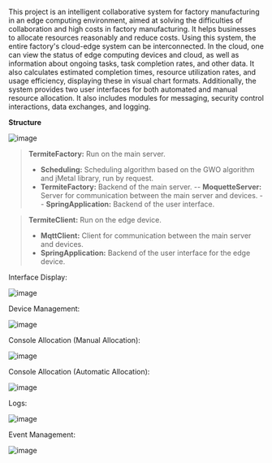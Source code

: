 This project is an intelligent collaborative system for factory manufacturing in an edge computing environment, aimed at solving the difficulties of collaboration and high costs in factory manufacturing. It helps businesses to allocate resources reasonably and reduce costs. Using this system, the entire factory's cloud-edge system can be interconnected. In the cloud, one can view the status of edge computing devices and cloud, as well as information about ongoing tasks, task completion rates, and other data. It also calculates estimated completion times, resource utilization rates, and usage efficiency, displaying these in visual chart formats. Additionally, the system provides two user interfaces for both automated and manual resource allocation. It also includes modules for messaging, security control interactions, data exchanges, and logging.

**Structure**

![image](https://github.com/ToroshiBenitobi/TermiteFactory/assets/82752385/58502dca-3243-4779-b807-b73a8ea91ea5)

> **TermiteFactory:** Run on the main server.
> - **Scheduling:** Scheduling algorithm based on the GWO algorithm and jMetal library, run by request.
> - **TermiteFactory:** Backend of the main server.
> -- **MoquetteServer:** Server for communication between the main server and devices.
> -- **SpringApplication:** Backend of the user interface.

> **TermiteClient:** Run on the edge device.
> - **MqttClient:** Client for communication between the main server and devices.
> - **SpringApplication:** Backend of the user interface for the edge device.


Interface Display:

![image](https://github.com/ToroshiBenitobi/TermiteFactory/assets/82752385/8427474a-9a37-44ac-963b-9369d8ee2cc0)

Device Management:

![image](https://github.com/ToroshiBenitobi/TermiteFactory/assets/82752385/7839e5db-a0cb-4eac-847e-f40c6200434d)

Console Allocation (Manual Allocation):

![image](https://github.com/ToroshiBenitobi/TermiteFactory/assets/82752385/46e83cd3-92f2-4e5f-b2a5-28751b828dc3)

Console Allocation (Automatic Allocation):

![image](https://github.com/ToroshiBenitobi/TermiteFactory/assets/82752385/01669d99-c5d2-4e84-bc2e-ad971a32181a)

Logs:

![image](https://github.com/ToroshiBenitobi/TermiteFactory/assets/82752385/8473739a-ecdf-401d-aeac-785ace365087)

Event Management:

![image](https://github.com/ToroshiBenitobi/TermiteFactory/assets/82752385/578af556-669b-409d-a914-26205efb0727)

